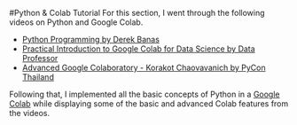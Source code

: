 #Python & Colab Tutorial
For this section, I went through the following videos on Python and Google Colab.
* [Python Programming by Derek Banas](https://www.youtube.com/watch?v=N4mEzFDjqtA)
* [Practical Introduction to Google Colab for Data Science by Data Professor](https://www.youtube.com/watch?v=oCngVVBSsmA)
* [Advanced Google Colaboratory - Korakot Chaovavanich by PyCon Thailand](https://www.youtube.com/watch?v=qxBWBeDnLt8)

Following that, I implemented all the basic concepts of Python in a [Google Colab](https://colab.research.google.com/drive/10ruOch7L5YTE6UKo5HpakbRtvjCi5-BA?usp=sharing) while displaying some of the basic and advanced Colab features from the videos. 
